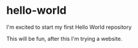 # hello-world
I'm excited to start my first Hello World repository

This will be fun, after this I'm trying a website.
